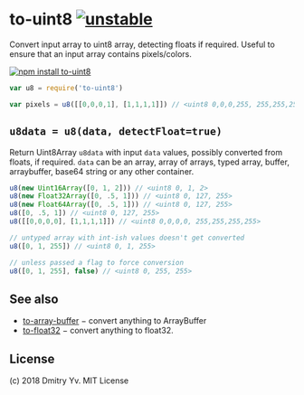 # to-uint8 [![unstable](https://img.shields.io/badge/stability-unstable-green.svg)](http://github.com/badges/stability-badges)

Convert input array to uint8 array, detecting floats if required. Useful to ensure that an input array contains pixels/colors.

[![npm install to-uint8](https://nodei.co/npm/to-uint8.png?mini=true)](https://npmjs.org/package/to-uint8/)

```js
var u8 = require('to-uint8')

var pixels = u8([[0,0,0,1], [1,1,1,1]]) // <uint8 0,0,0,255, 255,255,255,255>
```

## `u8data = u8(data, detectFloat=true)`

Return Uint8Array `u8data` with input `data` values, possibly converted from floats, if required. `data` can be an array, array of arrays, typed array, buffer, arraybuffer, base64 string or any other container.

```js
u8(new Uint16Array([0, 1, 2])) // <uint8 0, 1, 2>
u8(new Float32Array([0, .5, 1])) // <uint8 0, 127, 255>
u8(new Float64Array([0, .5, 1])) // <uint8 0, 127, 255>
u8([0, .5, 1]) // <uint8 0, 127, 255>
u8([[0,0,0,0], [1,1,1,1]]) // <uint8 0,0,0,0, 255,255,255,255>

// untyped array with int-ish values doesn't get converted
u8([0, 1, 255]) // <uint8 0, 1, 255>

// unless passed a flag to force conversion
u8([0, 1, 255], false) // <uint8 0, 255, 255>
```

## See also

* [to-array-buffer](https://ghub.io/to-array-buffer) − convert anything to ArrayBuffer
* [to-float32](https://ghub.io/to-float32) − convert anything to float32.

## License

(c) 2018 Dmitry Yv. MIT License
